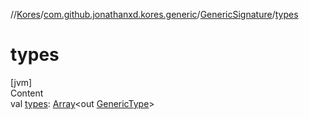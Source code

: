//[Kores](../../index.md)/[com.github.jonathanxd.kores.generic](../index.md)/[GenericSignature](index.md)/[types](types.md)



# types  
[jvm]  
Content  
val [types](types.md): [Array](https://kotlinlang.org/api/latest/jvm/stdlib/kotlin/-array/index.html)<out [GenericType](../../com.github.jonathanxd.kores.type/-generic-type/index.md)>  



